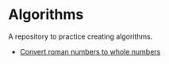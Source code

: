 # Algorithms

A repository to practice creating algorithms.

- [Convert roman numbers to whole numbers](./romanNumber2int)